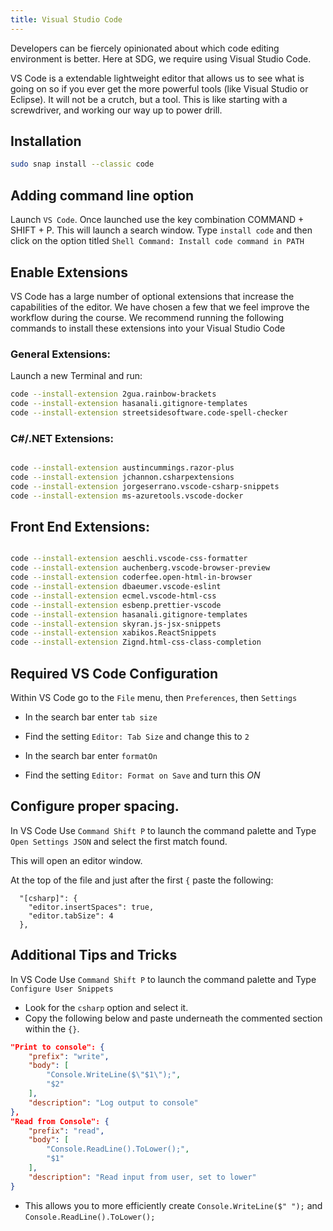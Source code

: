 ```yaml
---
title: Visual Studio Code
---
```


Developers can be fiercely opinionated about which code editing environment is
better. Here at SDG, we require using Visual Studio Code.

VS Code is a extendable lightweight editor that allows us to see what is going
on so if you ever get the more powerful tools (like Visual Studio or Eclipse).
It will not be a crutch, but a tool. This is like starting with a screwdriver,
and working our way up to power drill.

## Installation

```sh
sudo snap install --classic code
```

## Adding command line option

Launch `VS Code`. Once launched use the key combination COMMAND + SHIFT + P.
This will launch a search window. Type `install code` and then click on the
option titled `Shell Command: Install code command in PATH`

## Enable Extensions

VS Code has a large number of optional extensions that increase the capabilities
of the editor. We have chosen a few that we feel improve the workflow during the
course. We recommend running the following commands to install these extensions
into your Visual Studio Code

### General Extensions:

Launch a new Terminal and run:

```sh
code --install-extension 2gua.rainbow-brackets
code --install-extension hasanali.gitignore-templates
code --install-extension streetsidesoftware.code-spell-checker
```

### C#/.NET Extensions:

```sh

code --install-extension austincummings.razor-plus
code --install-extension jchannon.csharpextensions
code --install-extension jorgeserrano.vscode-csharp-snippets
code --install-extension ms-azuretools.vscode-docker
```

<!--
# These are not found
```
code --install-extension ms-vscode.csharp
code --install-extension ScottSauber.blazorsnippets

``` -->

## Front End Extensions:

```sh

code --install-extension aeschli.vscode-css-formatter
code --install-extension auchenberg.vscode-browser-preview
code --install-extension coderfee.open-html-in-browser
code --install-extension dbaeumer.vscode-eslint
code --install-extension ecmel.vscode-html-css
code --install-extension esbenp.prettier-vscode
code --install-extension hasanali.gitignore-templates
code --install-extension skyran.js-jsx-snippets
code --install-extension xabikos.ReactSnippets
code --install-extension Zignd.html-css-class-completion

```

## Required VS Code Configuration

Within VS Code go to the `File` menu, then `Preferences`, then `Settings`

- In the search bar enter `tab size`
- Find the setting `Editor: Tab Size` and change this to `2`

- In the search bar enter `formatOn`
- Find the setting `Editor: Format on Save` and turn this _ON_

## Configure proper spacing.

In VS Code Use `Command Shift P` to launch the command palette and Type
`Open Settings JSON` and select the first match found.

This will open an editor window.

At the top of the file and just after the first `{` paste the following:

```
  "[csharp]": {
    "editor.insertSpaces": true,
    "editor.tabSize": 4
  },
```

## Additional Tips and Tricks

In VS Code Use `Command Shift P` to launch the command palette and Type
`Configure User Snippets`

- Look for the `csharp` option and select it.
- Copy the following below and paste underneath the commented section within the
  `{}`.

```json
"Print to console": {
	"prefix": "write",
	"body": [
		"Console.WriteLine($\"$1\");",
		"$2"
	],
	"description": "Log output to console"
},
"Read from Console": {
	"prefix": "read",
	"body": [
		"Console.ReadLine().ToLower();",
		"$1"
	],
	"description": "Read input from user, set to lower"
}
```

- This allows you to more efficiently create `Console.WriteLine($" ");` and
  `Console.ReadLine().ToLower();`
